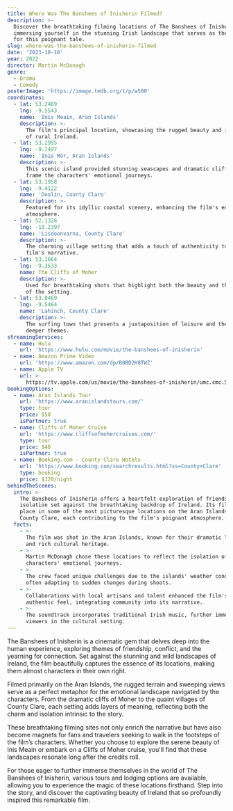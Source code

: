 ```yaml
---
title: Where Was The Banshees of Inisherin Filmed?
description: >-
  Discover the breathtaking filming locations of The Banshees of Inisherin,
  immersing yourself in the stunning Irish landscape that serves as the backdrop
  for this poignant tale.
slug: where-was-the-banshees-of-inisherin-filmed
date: '2023-10-10'
year: 2022
director: Martin McDonagh
genre:
  - Drama
  - Comedy
posterImage: 'https://image.tmdb.org/t/p/w500'
coordinates:
  - lat: 53.2469
    lng: -9.5543
    name: 'Inis Meain, Aran Islands'
    description: >-
      The film's principal location, showcasing the rugged beauty and isolation
      of rural Ireland.
  - lat: 53.2995
    lng: -9.7497
    name: 'Inis Mór, Aran Islands'
    description: >-
      This scenic island provided stunning seascapes and dramatic cliffs that
      frame the characters' emotional journeys.
  - lat: 53.1958
    lng: -9.4122
    name: 'Doolin, County Clare'
    description: >-
      Featured for its idyllic coastal scenery, enhancing the film's enchanting
      atmosphere.
  - lat: 52.1326
    lng: -10.2397
    name: 'Lisdoonvarna, County Clare'
    description: >-
      The charming village setting that adds a touch of authenticity to the
      film's narrative.
  - lat: 53.1664
    lng: -9.3533
    name: The Cliffs of Moher
    description: >-
      Used for breathtaking shots that highlight both the beauty and the peril
      of the setting.
  - lat: 53.0469
    lng: -9.5464
    name: 'Lahinch, County Clare'
    description: >-
      The surfing town that presents a juxtaposition of leisure and the film's
      deeper themes.
streamingServices:
  - name: Hulu
    url: 'https://www.hulu.com/movie/the-banshees-of-inisherin'
  - name: Amazon Prime Video
    url: 'https://www.amazon.com/dp/B0BD2H8TWZ'
  - name: Apple TV
    url: >-
      https://tv.apple.com/us/movie/the-banshees-of-inisherin/umc.cmc.5qa2cfr4gsf1osb2j08f6ai40
bookingOptions:
  - name: Aran Islands Tour
    url: 'https://www.aranislandstours.com/'
    type: tour
    price: $50
    isPartner: true
  - name: Cliffs of Moher Cruise
    url: 'https://www.cliffsofmohercruises.com/'
    type: tour
    price: $40
    isPartner: true
  - name: Booking.com - County Clare Hotels
    url: 'https://www.booking.com/searchresults.html?ss=County+Clare'
    type: booking
    price: $120/night
behindTheScenes:
  intro: >-
    The Banshees of Inisherin offers a heartfelt exploration of friendship and
    isolation set against the breathtaking backdrop of Ireland. Its filming took
    place in some of the most picturesque locations on the Aran Islands and
    County Clare, each contributing to the film's poignant atmosphere.
  facts:
    - >-
      The film was shot in the Aran Islands, known for their dramatic landscapes
      and rich cultural heritage.
    - >-
      Martin McDonagh chose these locations to reflect the isolation of the
      characters' emotional journeys.
    - >-
      The crew faced unique challenges due to the islands' weather conditions,
      often adapting to sudden changes during shoots.
    - >-
      Collaborations with local artisans and talent enhanced the film's
      authentic feel, integrating community into its narrative.
    - >-
      The soundtrack incorporates traditional Irish music, further immersing
      viewers in the cultural setting.
---
```


<BansheesOfInisherinGuide />

The Banshees of Inisherin is a cinematic gem that delves deep into the human experience, exploring themes of friendship, conflict, and the yearning for connection. Set against the stunning and wild landscapes of Ireland, the film beautifully captures the essence of its locations, making them almost characters in their own right.

Filmed primarily on the Aran Islands, the rugged terrain and sweeping views serve as a perfect metaphor for the emotional landscape navigated by the characters. From the dramatic cliffs of Moher to the quaint villages of County Clare, each setting adds layers of meaning, reflecting both the charm and isolation intrinsic to the story.

These breathtaking filming sites not only enrich the narrative but have also become magnets for fans and travelers seeking to walk in the footsteps of the film’s characters. Whether you choose to explore the serene beauty of Inis Meain or embark on a Cliffs of Moher cruise, you'll find that these landscapes resonate long after the credits roll.

For those eager to further immerse themselves in the world of The Banshees of Inisherin, various tours and lodging options are available, allowing you to experience the magic of these locations firsthand. Step into the story, and discover the captivating beauty of Ireland that so profoundly inspired this remarkable film.
